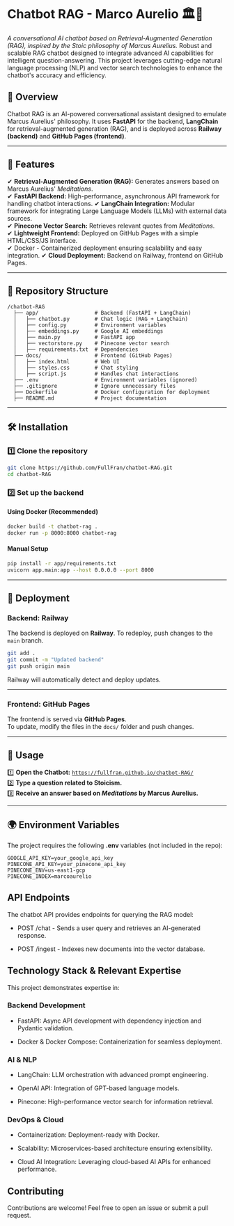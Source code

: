 # **Chatbot RAG - Marco Aurelio** 🏛️🤖  
_A conversational AI chatbot based on Retrieval-Augmented Generation (RAG), inspired by the Stoic philosophy of Marcus Aurelius._
Robust and scalable RAG chatbot designed to integrate advanced AI capabilities for intelligent question-answering. This project leverages cutting-edge natural language processing (NLP) and vector search technologies to enhance the chatbot's accuracy and efficiency.

## **📜 Overview**
Chatbot RAG is an AI-powered conversational assistant designed to emulate Marcus Aurelius' philosophy. It uses **FastAPI** for the backend, **LangChain** for retrieval-augmented generation (RAG), and is deployed across **Railway (backend)** and **GitHub Pages (frontend)**.

---

## **🚀 Features**
✔ **Retrieval-Augmented Generation (RAG):** Generates answers based on Marcus Aurelius' *Meditations*.  
✔ **FastAPI Backend:** High-performance, asynchronous API framework for handling chatbot interactions.
✔ **LangChain Integration:** Modular framework for integrating Large Language Models (LLMs) with external data sources.  
✔ **Pinecone Vector Search:** Retrieves relevant quotes from *Meditations*.  
✔ **Lightweight Frontend:** Deployed on GitHub Pages with a simple HTML/CSS/JS interface.  
✔ Docker - Containerized deployment ensuring scalability and easy integration.
✔ **Cloud Deployment:** Backend on Railway, frontend on GitHub Pages.  

---

## **📂 Repository Structure**
```
/chatbot-RAG
  ├── app/                  # Backend (FastAPI + LangChain)
  │   ├── chatbot.py        # Chat logic (RAG + LangChain)
  │   ├── config.py         # Environment variables
  │   ├── embeddings.py     # Google AI embeddings
  │   ├── main.py           # FastAPI app
  │   ├── vectorstore.py    # Pinecone vector search
  │   ├── requirements.txt  # Dependencies
  ├── docs/                 # Frontend (GitHub Pages)
  │   ├── index.html        # Web UI
  │   ├── styles.css        # Chat styling
  │   ├── script.js         # Handles chat interactions
  ├── .env                  # Environment variables (ignored)
  ├── .gitignore            # Ignore unnecessary files
  ├── Dockerfile            # Docker configuration for deployment
  ├── README.md             # Project documentation
```

---

## **🛠 Installation**
### **1️⃣ Clone the repository**
```bash
git clone https://github.com/FullFran/chatbot-RAG.git
cd chatbot-RAG
```

### **2️⃣ Set up the backend**
#### **Using Docker (Recommended)**
```bash
docker build -t chatbot-rag .
docker run -p 8000:8000 chatbot-rag
```
#### **Manual Setup**
```bash
pip install -r app/requirements.txt
uvicorn app.main:app --host 0.0.0.0 --port 8000
```

---

## **📡 Deployment**
### **Backend: Railway**
The backend is deployed on **Railway**. To redeploy, push changes to the `main` branch.
```bash
git add .
git commit -m "Updated backend"
git push origin main
```
Railway will automatically detect and deploy updates.

---

### **Frontend: GitHub Pages**
The frontend is served via **GitHub Pages**.  
To update, modify the files in the `docs/` folder and push changes.

---

## **📌 Usage**
1️⃣ **Open the Chatbot:** [`https://fullfran.github.io/chatbot-RAG/`](https://fullfran.github.io/chatbot-RAG/)  
2️⃣ **Type a question related to Stoicism.**  
3️⃣ **Receive an answer based on *Meditations* by Marcus Aurelius.**  

---

## **🌍 Environment Variables**
The project requires the following **.env** variables (not included in the repo):
```env
GOOGLE_API_KEY=your_google_api_key
PINECONE_API_KEY=your_pinecone_api_key
PINECONE_ENV=us-east1-gcp
PINECONE_INDEX=marcoaurelio
```

## API Endpoints

The chatbot API provides endpoints for querying the RAG model:

- POST /chat - Sends a user query and retrieves an AI-generated response.

- POST /ingest - Indexes new documents into the vector database.

## Technology Stack & Relevant Expertise

This project demonstrates expertise in:

### Backend Development

- FastAPI: Async API development with dependency injection and Pydantic validation.

- Docker & Docker Compose: Containerization for seamless deployment.


### AI & NLP

- LangChain: LLM orchestration with advanced prompt engineering.

- OpenAI API: Integration of GPT-based language models.

- Pinecone: High-performance vector search for information retrieval.

### DevOps & Cloud

- Containerization: Deployment-ready with Docker.

- Scalability: Microservices-based architecture ensuring extensibility.

- Cloud AI Integration: Leveraging cloud-based AI APIs for enhanced performance.

## Contributing

Contributions are welcome! Feel free to open an issue or submit a pull request.



